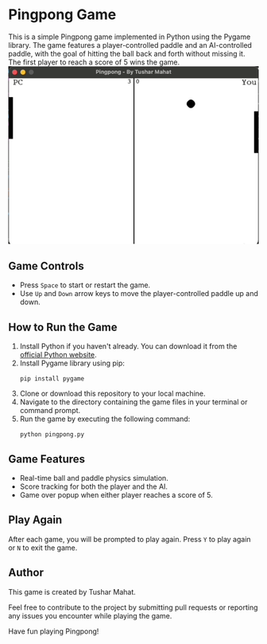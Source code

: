 # Pingpong Game

This is a simple Pingpong game implemented in Python using the Pygame library. The game features a player-controlled paddle and an AI-controlled paddle, with the goal of hitting the ball back and forth without missing it. The first player to reach a score of 5 wins the game.
![Pingpong Game GIF](/demo.gif)
## Game Controls

- Press `Space` to start or restart the game.
- Use `Up` and `Down` arrow keys to move the player-controlled paddle up and down.

## How to Run the Game

1. Install Python if you haven't already. You can download it from the [official Python website](https://www.python.org/downloads/).
2. Install Pygame library using pip:
   ```
   pip install pygame
   ```
3. Clone or download this repository to your local machine.
4. Navigate to the directory containing the game files in your terminal or command prompt.
5. Run the game by executing the following command:
   ```
   python pingpong.py
   ```

## Game Features

- Real-time ball and paddle physics simulation.
- Score tracking for both the player and the AI.
- Game over popup when either player reaches a score of 5.

## Play Again

After each game, you will be prompted to play again. Press `Y` to play again or `N` to exit the game.

## Author

This game is created by Tushar Mahat.

Feel free to contribute to the project by submitting pull requests or reporting any issues you encounter while playing the game.

Have fun playing Pingpong!
